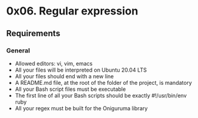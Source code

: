 # 0x06. Regular expression

## Requirements

### General

- Allowed editors: vi, vim, emacs 
- All your files will be interpreted on Ubuntu 20.04 LTS 
- All your files should end with a new line 
- A README.md file, at the root of the folder of the project, is mandatory 
- All your Bash script files must be executable 
- The first line of all your Bash scripts should be exactly #!/usr/bin/env ruby 
- All your regex must be built for the Oniguruma library 
